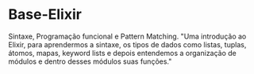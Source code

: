 # Base-Elixir
 Sintaxe, Programação funcional e Pattern Matching. "Uma introdução ao Elixir, para aprendermos a sintaxe, os tipos de dados como listas, tuplas, átomos, mapas, keyword lists e depois entendemos a organização de módulos e dentro desses módulos suas funções."
